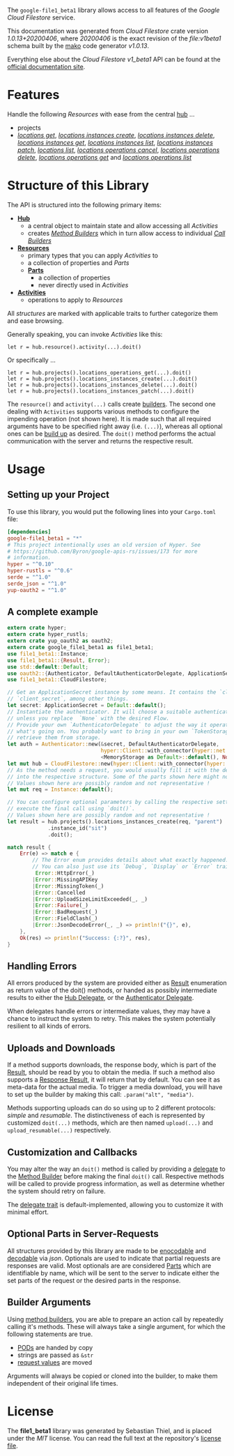 <!---
DO NOT EDIT !
This file was generated automatically from 'src/mako/api/README.md.mako'
DO NOT EDIT !
-->
The `google-file1_beta1` library allows access to all features of the *Google Cloud Filestore* service.

This documentation was generated from *Cloud Filestore* crate version *1.0.13+20200406*, where *20200406* is the exact revision of the *file:v1beta1* schema built by the [mako](http://www.makotemplates.org/) code generator *v1.0.13*.

Everything else about the *Cloud Filestore* *v1_beta1* API can be found at the
[official documentation site](https://cloud.google.com/filestore/).
# Features

Handle the following *Resources* with ease from the central [hub](https://docs.rs/google-file1_beta1/1.0.13+20200406/google_file1_beta1/struct.CloudFilestore.html) ... 

* projects
 * [*locations get*](https://docs.rs/google-file1_beta1/1.0.13+20200406/google_file1_beta1/struct.ProjectLocationGetCall.html), [*locations instances create*](https://docs.rs/google-file1_beta1/1.0.13+20200406/google_file1_beta1/struct.ProjectLocationInstanceCreateCall.html), [*locations instances delete*](https://docs.rs/google-file1_beta1/1.0.13+20200406/google_file1_beta1/struct.ProjectLocationInstanceDeleteCall.html), [*locations instances get*](https://docs.rs/google-file1_beta1/1.0.13+20200406/google_file1_beta1/struct.ProjectLocationInstanceGetCall.html), [*locations instances list*](https://docs.rs/google-file1_beta1/1.0.13+20200406/google_file1_beta1/struct.ProjectLocationInstanceListCall.html), [*locations instances patch*](https://docs.rs/google-file1_beta1/1.0.13+20200406/google_file1_beta1/struct.ProjectLocationInstancePatchCall.html), [*locations list*](https://docs.rs/google-file1_beta1/1.0.13+20200406/google_file1_beta1/struct.ProjectLocationListCall.html), [*locations operations cancel*](https://docs.rs/google-file1_beta1/1.0.13+20200406/google_file1_beta1/struct.ProjectLocationOperationCancelCall.html), [*locations operations delete*](https://docs.rs/google-file1_beta1/1.0.13+20200406/google_file1_beta1/struct.ProjectLocationOperationDeleteCall.html), [*locations operations get*](https://docs.rs/google-file1_beta1/1.0.13+20200406/google_file1_beta1/struct.ProjectLocationOperationGetCall.html) and [*locations operations list*](https://docs.rs/google-file1_beta1/1.0.13+20200406/google_file1_beta1/struct.ProjectLocationOperationListCall.html)




# Structure of this Library

The API is structured into the following primary items:

* **[Hub](https://docs.rs/google-file1_beta1/1.0.13+20200406/google_file1_beta1/struct.CloudFilestore.html)**
    * a central object to maintain state and allow accessing all *Activities*
    * creates [*Method Builders*](https://docs.rs/google-file1_beta1/1.0.13+20200406/google_file1_beta1/trait.MethodsBuilder.html) which in turn
      allow access to individual [*Call Builders*](https://docs.rs/google-file1_beta1/1.0.13+20200406/google_file1_beta1/trait.CallBuilder.html)
* **[Resources](https://docs.rs/google-file1_beta1/1.0.13+20200406/google_file1_beta1/trait.Resource.html)**
    * primary types that you can apply *Activities* to
    * a collection of properties and *Parts*
    * **[Parts](https://docs.rs/google-file1_beta1/1.0.13+20200406/google_file1_beta1/trait.Part.html)**
        * a collection of properties
        * never directly used in *Activities*
* **[Activities](https://docs.rs/google-file1_beta1/1.0.13+20200406/google_file1_beta1/trait.CallBuilder.html)**
    * operations to apply to *Resources*

All *structures* are marked with applicable traits to further categorize them and ease browsing.

Generally speaking, you can invoke *Activities* like this:

```Rust,ignore
let r = hub.resource().activity(...).doit()
```

Or specifically ...

```ignore
let r = hub.projects().locations_operations_get(...).doit()
let r = hub.projects().locations_instances_create(...).doit()
let r = hub.projects().locations_instances_delete(...).doit()
let r = hub.projects().locations_instances_patch(...).doit()
```

The `resource()` and `activity(...)` calls create [builders][builder-pattern]. The second one dealing with `Activities` 
supports various methods to configure the impending operation (not shown here). It is made such that all required arguments have to be 
specified right away (i.e. `(...)`), whereas all optional ones can be [build up][builder-pattern] as desired.
The `doit()` method performs the actual communication with the server and returns the respective result.

# Usage

## Setting up your Project

To use this library, you would put the following lines into your `Cargo.toml` file:

```toml
[dependencies]
google-file1_beta1 = "*"
# This project intentionally uses an old version of Hyper. See
# https://github.com/Byron/google-apis-rs/issues/173 for more
# information.
hyper = "^0.10"
hyper-rustls = "^0.6"
serde = "^1.0"
serde_json = "^1.0"
yup-oauth2 = "^1.0"
```

## A complete example

```Rust
extern crate hyper;
extern crate hyper_rustls;
extern crate yup_oauth2 as oauth2;
extern crate google_file1_beta1 as file1_beta1;
use file1_beta1::Instance;
use file1_beta1::{Result, Error};
use std::default::Default;
use oauth2::{Authenticator, DefaultAuthenticatorDelegate, ApplicationSecret, MemoryStorage};
use file1_beta1::CloudFilestore;

// Get an ApplicationSecret instance by some means. It contains the `client_id` and 
// `client_secret`, among other things.
let secret: ApplicationSecret = Default::default();
// Instantiate the authenticator. It will choose a suitable authentication flow for you, 
// unless you replace  `None` with the desired Flow.
// Provide your own `AuthenticatorDelegate` to adjust the way it operates and get feedback about 
// what's going on. You probably want to bring in your own `TokenStorage` to persist tokens and
// retrieve them from storage.
let auth = Authenticator::new(&secret, DefaultAuthenticatorDelegate,
                              hyper::Client::with_connector(hyper::net::HttpsConnector::new(hyper_rustls::TlsClient::new())),
                              <MemoryStorage as Default>::default(), None);
let mut hub = CloudFilestore::new(hyper::Client::with_connector(hyper::net::HttpsConnector::new(hyper_rustls::TlsClient::new())), auth);
// As the method needs a request, you would usually fill it with the desired information
// into the respective structure. Some of the parts shown here might not be applicable !
// Values shown here are possibly random and not representative !
let mut req = Instance::default();

// You can configure optional parameters by calling the respective setters at will, and
// execute the final call using `doit()`.
// Values shown here are possibly random and not representative !
let result = hub.projects().locations_instances_create(req, "parent")
             .instance_id("sit")
             .doit();

match result {
    Err(e) => match e {
        // The Error enum provides details about what exactly happened.
        // You can also just use its `Debug`, `Display` or `Error` traits
         Error::HttpError(_)
        |Error::MissingAPIKey
        |Error::MissingToken(_)
        |Error::Cancelled
        |Error::UploadSizeLimitExceeded(_, _)
        |Error::Failure(_)
        |Error::BadRequest(_)
        |Error::FieldClash(_)
        |Error::JsonDecodeError(_, _) => println!("{}", e),
    },
    Ok(res) => println!("Success: {:?}", res),
}

```
## Handling Errors

All errors produced by the system are provided either as [Result](https://docs.rs/google-file1_beta1/1.0.13+20200406/google_file1_beta1/enum.Result.html) enumeration as return value of 
the doit() methods, or handed as possibly intermediate results to either the 
[Hub Delegate](https://docs.rs/google-file1_beta1/1.0.13+20200406/google_file1_beta1/trait.Delegate.html), or the [Authenticator Delegate](https://docs.rs/yup-oauth2/*/yup_oauth2/trait.AuthenticatorDelegate.html).

When delegates handle errors or intermediate values, they may have a chance to instruct the system to retry. This 
makes the system potentially resilient to all kinds of errors.

## Uploads and Downloads
If a method supports downloads, the response body, which is part of the [Result](https://docs.rs/google-file1_beta1/1.0.13+20200406/google_file1_beta1/enum.Result.html), should be
read by you to obtain the media.
If such a method also supports a [Response Result](https://docs.rs/google-file1_beta1/1.0.13+20200406/google_file1_beta1/trait.ResponseResult.html), it will return that by default.
You can see it as meta-data for the actual media. To trigger a media download, you will have to set up the builder by making
this call: `.param("alt", "media")`.

Methods supporting uploads can do so using up to 2 different protocols: 
*simple* and *resumable*. The distinctiveness of each is represented by customized 
`doit(...)` methods, which are then named `upload(...)` and `upload_resumable(...)` respectively.

## Customization and Callbacks

You may alter the way an `doit()` method is called by providing a [delegate](https://docs.rs/google-file1_beta1/1.0.13+20200406/google_file1_beta1/trait.Delegate.html) to the 
[Method Builder](https://docs.rs/google-file1_beta1/1.0.13+20200406/google_file1_beta1/trait.CallBuilder.html) before making the final `doit()` call. 
Respective methods will be called to provide progress information, as well as determine whether the system should 
retry on failure.

The [delegate trait](https://docs.rs/google-file1_beta1/1.0.13+20200406/google_file1_beta1/trait.Delegate.html) is default-implemented, allowing you to customize it with minimal effort.

## Optional Parts in Server-Requests

All structures provided by this library are made to be [enocodable](https://docs.rs/google-file1_beta1/1.0.13+20200406/google_file1_beta1/trait.RequestValue.html) and 
[decodable](https://docs.rs/google-file1_beta1/1.0.13+20200406/google_file1_beta1/trait.ResponseResult.html) via *json*. Optionals are used to indicate that partial requests are responses 
are valid.
Most optionals are are considered [Parts](https://docs.rs/google-file1_beta1/1.0.13+20200406/google_file1_beta1/trait.Part.html) which are identifiable by name, which will be sent to 
the server to indicate either the set parts of the request or the desired parts in the response.

## Builder Arguments

Using [method builders](https://docs.rs/google-file1_beta1/1.0.13+20200406/google_file1_beta1/trait.CallBuilder.html), you are able to prepare an action call by repeatedly calling it's methods.
These will always take a single argument, for which the following statements are true.

* [PODs][wiki-pod] are handed by copy
* strings are passed as `&str`
* [request values](https://docs.rs/google-file1_beta1/1.0.13+20200406/google_file1_beta1/trait.RequestValue.html) are moved

Arguments will always be copied or cloned into the builder, to make them independent of their original life times.

[wiki-pod]: http://en.wikipedia.org/wiki/Plain_old_data_structure
[builder-pattern]: http://en.wikipedia.org/wiki/Builder_pattern
[google-go-api]: https://github.com/google/google-api-go-client

# License
The **file1_beta1** library was generated by Sebastian Thiel, and is placed 
under the *MIT* license.
You can read the full text at the repository's [license file][repo-license].

[repo-license]: https://github.com/Byron/google-apis-rsblob/master/LICENSE.md
